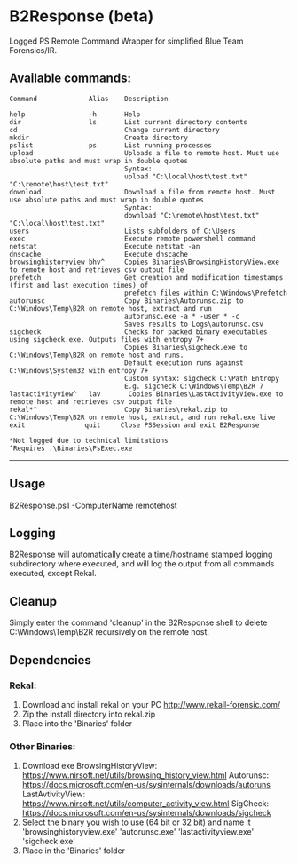 # B2Response (beta)
Logged PS Remote Command Wrapper for simplified Blue Team Forensics/IR.

Available commands:
-----------------------------------------------------------------------------------------------------------------------------

    Command             Alias    Description
    -------             -----    -----------
    help                -h       Help
    dir                 ls       List current directory contents
    cd                           Change current directory
    mkdir                        Create directory
    pslist              ps       List running processes
    upload                       Uploads a file to remote host. Must use absolute paths and must wrap in double quotes
                                 Syntax: 
                                 upload "C:\local\host\test.txt" "C:\remote\host\test.txt"
    download                     Download a file from remote host. Must use absolute paths and must wrap in double quotes
                                 Syntax: 
                                 download "C:\remote\host\test.txt" "C:\local\host\test.txt"
    users                        Lists subfolders of C:\Users
    exec                         Execute remote powershell command
    netstat                      Execute netstat -an
    dnscache                     Execute dnscache
    browsinghistoryview bhv^     Copies Binaries\BrowsingHistoryView.exe to remote host and retrieves csv output file
    prefetch                     Get creation and modification timestamps (first and last execution times) of 
                                 prefetch files within C:\Windows\Prefetch
    autorunsc                    Copy Binaries\Autorunsc.zip to C:\Windows\Temp\B2R on remote host, extract and run
                                 autorunsc.exe -a * -user * -c
                                 Saves results to Logs\autorunsc.csv
    sigcheck                     Checks for packed binary executables using sigcheck.exe. Outputs files with entropy 7+
                                 Copies Binaries\sigcheck.exe to C:\Windows\Temp\B2R on remote host and runs.
                                 Default execution runs against C:\Windows\System32 with entropy 7+
                                 Custom syntax: sigcheck C:\Path Entropy
                                 E.g. sigcheck C:\Windows\Temp\B2R 7
    lastactivityview^   lav       Copies Binaries\LastActivityView.exe to remote host and retrieves csv output file
    rekal*^                      Copy Binaries\rekal.zip to C:\Windows\Temp\B2R on remote host, extract, and run rekal.exe live
    exit               quit     Close PSSession and exit B2Response    
    
    *Not logged due to technical limitations
    ^Requires .\Binaries\PsExec.exe 

-----------------------------------------------------------------------------------------------------------------------------

## Usage
B2Response.ps1 -ComputerName remotehost

## Logging
B2Response will automatically create a time/hostname stamped logging subdirectory where executed, and will log the output from all commands executed, except Rekal.

## Cleanup
Simply enter the command 'cleanup' in the B2Response shell to delete C:\Windows\Temp\B2R recursively on the remote host.

## Dependencies
### Rekal:
1) Download and install rekal on your PC
http://www.rekall-forensic.com/
2) Zip the install directory into rekal.zip
3) Place into the 'Binaries' folder

### Other Binaries:
1) Download exe
BrowsingHistoryView: https://www.nirsoft.net/utils/browsing_history_view.html
Autorunsc: https://docs.microsoft.com/en-us/sysinternals/downloads/autoruns
LastAvtivityView: https://www.nirsoft.net/utils/computer_activity_view.html
SigCheck: https://docs.microsoft.com/en-us/sysinternals/downloads/sigcheck
2) Select the binary you wish to use (64 bit or 32 bit) and name it 
'browsinghistoryview.exe'
'autorunsc.exe'
'lastactivityview.exe'
'sigcheck.exe'
3) Place in the 'Binaries' folder


